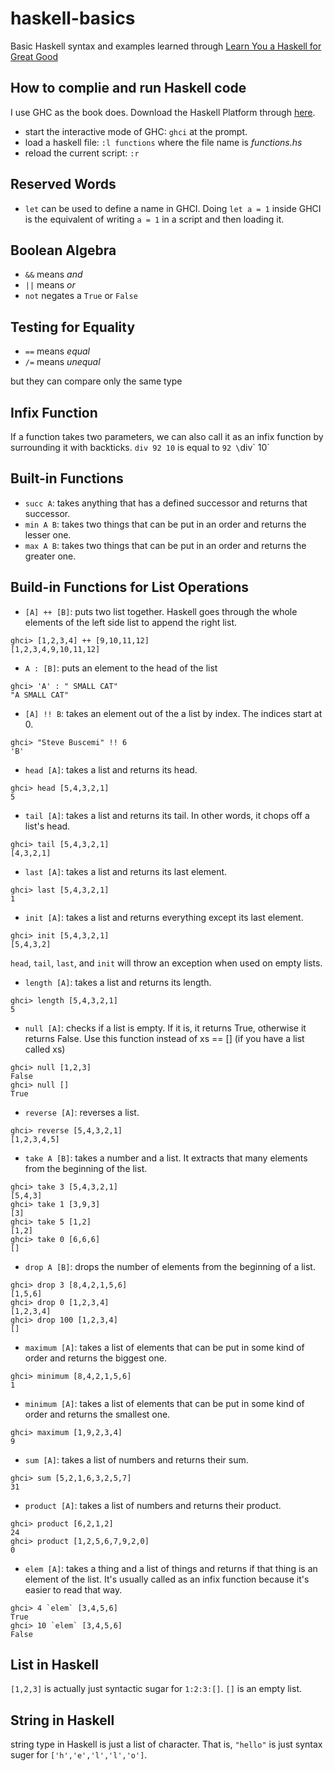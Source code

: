 # haskell-basics
Basic Haskell syntax and examples learned through [Learn You a Haskell for Great Good](http://learnyouahaskell.com/)

## How to complie and run Haskell code
I use GHC as the book does. Download the Haskell Platform through [here](https://www.haskell.org/platform/).

+ start the interactive mode of GHC: `ghci` at the prompt. 
+ load a haskell file: `:l functions` where the file name is *functions.hs*
+ reload the current script: `:r`

## Reserved Words
+ `let` can be used to define a name in GHCI. Doing `let a = 1` inside GHCI is the equivalent of writing `a = 1` in a script and then loading it. 

## Boolean Algebra
+ `&&` means *and*
+ `||` means *or*
+ `not` negates a `True` or `False` 

## Testing for Equality
+ `==` means *equal*
+ `/=` means *unequal* 

but they can compare only the same type

## Infix Function
If a function takes two parameters, we can also call it as an infix function by surrounding it with backticks.
`div 92 10` is equal to `92 \`div\` 10`

## Built-in Functions
+ `succ A`: takes anything that has a defined successor and returns that successor. 
+ `min A B`: takes two things that can be put in an order and returns the lesser one.
+ `max A B`: takes two things that can be put in an order and returns the greater one.

## Build-in Functions for List Operations
+ `[A] ++ [B]`: puts two list together. Haskell goes through the whole elements of the left side list to append the right list.
```
ghci> [1,2,3,4] ++ [9,10,11,12]
[1,2,3,4,9,10,11,12]
```
+ `A : [B]`: puts an element to the head of the list
```
ghci> 'A' : " SMALL CAT"
"A SMALL CAT"
```
+ `[A] !! B`: takes an element out of the a list by index. The indices start at 0.
```
ghci> "Steve Buscemi" !! 6
'B'
```
+ `head [A]`: takes a list and returns its head.
```
ghci> head [5,4,3,2,1]
5
```
+ `tail [A]`: takes a list and returns its tail. In other words, it chops off a list's head.
```
ghci> tail [5,4,3,2,1]
[4,3,2,1]
```
+ `last [A]`: takes a list and returns its last element.
```
ghci> last [5,4,3,2,1]
1
```
+ `init [A]`: takes a list and returns everything except its last element.
```
ghci> init [5,4,3,2,1]
[5,4,3,2]
```
`head`, `tail`, `last`, and `init` will throw an exception when used on empty lists.

+ `length [A]`: takes a list and returns its length.
```
ghci> length [5,4,3,2,1]
5
```
+ `null [A]`: checks if a list is empty. If it is, it returns True, otherwise it returns False. Use this function instead of xs == [] (if you have a list called xs)
```
ghci> null [1,2,3]
False
ghci> null []
True
```
+ `reverse [A]`: reverses a list.
```
ghci> reverse [5,4,3,2,1]
[1,2,3,4,5]
```
+ `take A [B]`: takes a number and a list. It extracts that many elements from the beginning of the list.
```    
ghci> take 3 [5,4,3,2,1]
[5,4,3]
ghci> take 1 [3,9,3]
[3]
ghci> take 5 [1,2]
[1,2]
ghci> take 0 [6,6,6]
[]
```
+ `drop A [B]`: drops the number of elements from the beginning of a list.
```
ghci> drop 3 [8,4,2,1,5,6]
[1,5,6]
ghci> drop 0 [1,2,3,4]
[1,2,3,4]
ghci> drop 100 [1,2,3,4]
[]
```
+ `maximum [A]`: takes a list of elements that can be put in some kind of order and returns the biggest one.
```
ghci> minimum [8,4,2,1,5,6]
1
```
+ `minimum [A]`: takes a list of elements that can be put in some kind of order and returns the smallest one.
```
ghci> maximum [1,9,2,3,4]
9
```
+ `sum [A]`: takes a list of numbers and returns their sum.
```
ghci> sum [5,2,1,6,3,2,5,7]
31
```
+ `product [A]`: takes a list of numbers and returns their product.
```
ghci> product [6,2,1,2]
24
ghci> product [1,2,5,6,7,9,2,0]
0
```
+ `elem [A]`: takes a thing and a list of things and returns if that thing is an element of the list. It's usually called as an infix function because it's easier to read that way.
```
ghci> 4 `elem` [3,4,5,6]
True
ghci> 10 `elem` [3,4,5,6]
False
```

## List in Haskell
`[1,2,3]` is actually just syntactic sugar for `1:2:3:[]`. `[]` is an empty list.

## String in Haskell
string type in Haskell is just a list of character. That is, `"hello"` is just syntax suger for `['h','e','l','l','o']`.
